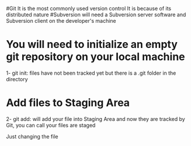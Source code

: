 #Git
It is the most commonly used version control
It is because of its distributed nature
#Subversion
will need a Subversion server software and Subversion client on the developer's machine

# You will need to initialize an empty git repository on your local machine

1- git init: files have not been tracked yet but there is a .git folder in the directory

# Add files to Staging Area

2- git add: will add your file into Staging Area and now they are tracked by Git, you can call your files are staged

Just changing the file

